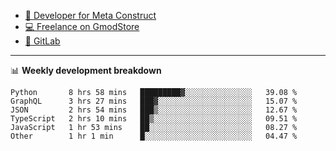 - [🎈 Developer for Meta Construct](https://metastruct.net)
- [💻 Freelance on GmodStore](https://www.gmodstore.com/users/Tenrys)
- [🦊 GitLab](https://gitlab.com/Tenrys)

---

📊 **Weekly development breakdown**
<!--START_SECTION:waka-->

```text
Python       8 hrs 58 mins   █████████▓░░░░░░░░░░░░░░░   39.08 %
GraphQL      3 hrs 27 mins   ███▓░░░░░░░░░░░░░░░░░░░░░   15.07 %
JSON         2 hrs 54 mins   ███▒░░░░░░░░░░░░░░░░░░░░░   12.67 %
TypeScript   2 hrs 10 mins   ██▒░░░░░░░░░░░░░░░░░░░░░░   09.51 %
JavaScript   1 hr 53 mins    ██░░░░░░░░░░░░░░░░░░░░░░░   08.27 %
Other        1 hr 1 min      █░░░░░░░░░░░░░░░░░░░░░░░░   04.47 %
```

<!--END_SECTION:waka-->
